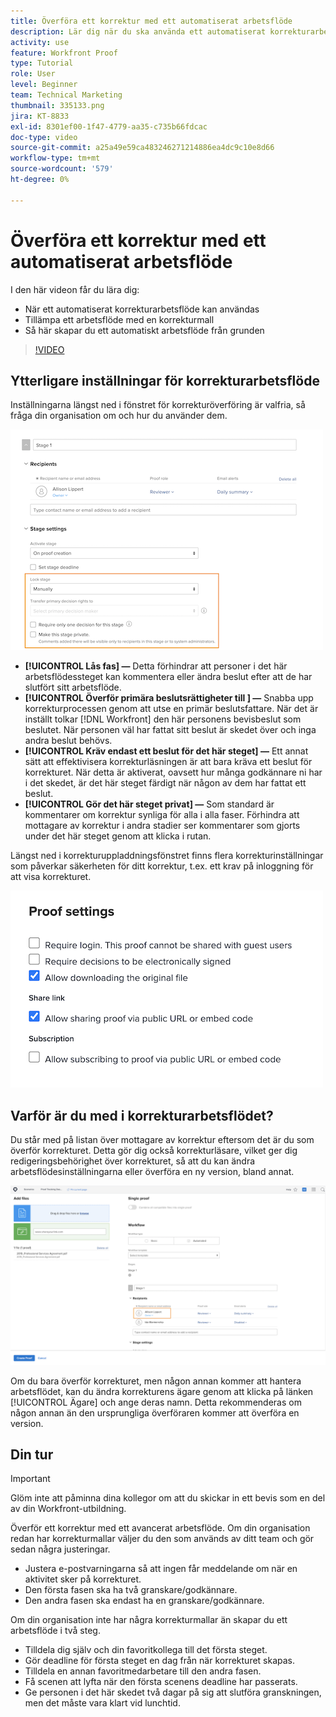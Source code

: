 ```yaml
---
title: Överföra ett korrektur med ett automatiserat arbetsflöde
description: Lär dig när du ska använda ett automatiserat korrekturarbetsflöde, hur du använder en korrekturmall och hur du skapar ett automatiskt arbetsflöde från början.
activity: use
feature: Workfront Proof
type: Tutorial
role: User
level: Beginner
team: Technical Marketing
thumbnail: 335133.png
jira: KT-8833
exl-id: 8301ef00-1f47-4779-aa35-c735b66fdcac
doc-type: video
source-git-commit: a25a49e59ca483246271214886ea4dc9c10e8d66
workflow-type: tm+mt
source-wordcount: '579'
ht-degree: 0%

---
```


# Överföra ett korrektur med ett automatiserat arbetsflöde

I den här videon får du lära dig:

* När ett automatiserat korrekturarbetsflöde kan användas
* Tillämpa ett arbetsflöde med en korrekturmall
* Så här skapar du ett automatiskt arbetsflöde från grunden

>[!VIDEO](https://video.tv.adobe.com/v/335133/?quality=12&learn=on)



## Ytterligare inställningar för korrekturarbetsflöde

Inställningarna längst ned i fönstret för korrekturöverföring är valfria, så fråga din organisation om och hur du använder dem.

![En bild av fönstret [!UICONTROL Nytt korrektur]med [!UICONTROL sceninställningarna] markerade.](assets/additional-proof-workflow-settings.png)

* **[!UICONTROL Lås fas] —** Detta förhindrar att personer i det här arbetsflödessteget kan kommentera eller ändra beslut efter att de har slutfört sitt arbetsflöde.
* **[!UICONTROL Överför primära beslutsrättigheter till ] —** Snabba upp korrekturprocessen genom att utse en primär beslutsfattare. När det är inställt tolkar [!DNL Workfront] den här personens bevisbeslut som beslutet. När personen väl har fattat sitt beslut är skedet över och inga andra beslut behövs.
* **[!UICONTROL Kräv endast ett beslut för det här steget] —** Ett annat sätt att effektivisera korrekturläsningen är att bara kräva ett beslut för korrekturet. När detta är aktiverat, oavsett hur många godkännare ni har i det skedet, är det här steget färdigt när någon av dem har fattat ett beslut.
* **[!UICONTROL Gör det här steget privat] —** Som standard är kommentarer om korrektur synliga för alla i alla faser. Förhindra att mottagare av korrektur i andra stadier ser kommentarer som gjorts under det här steget genom att klicka i rutan.

Längst ned i korrekturuppladdningsfönstret finns flera korrekturinställningar som påverkar säkerheten för ditt korrektur, t.ex. ett krav på inloggning för att visa korrekturet.

<!--
Learn more about these in the Proof settings section of the Configure a proof article.
-->

![En bild av avsnittet [!UICONTROL Korrekturinställningar] i korrekturöverföringsfönstret.](assets/additional-proof-workflow-settings-2.png)

<!--
### Learn more
* Automated workflow overview
* Automated workflow stages overview
-->

<!--
### Guides
* Plan an advanced workflow worksheet
-->

## Varför är du med i korrekturarbetsflödet?

Du står med på listan över mottagare av korrektur eftersom det är du som överför korrekturet. Detta gör dig också korrekturläsare, vilket ger dig redigeringsbehörighet över korrekturet, så att du kan ändra arbetsflödesinställningarna eller överföra en ny version, bland annat.

![En bild av fönstret för korrekturöverföring med korrekturägaren markerad i listan över mottagare.](assets/proof-owner.png)

Om du bara överför korrekturet, men någon annan kommer att hantera arbetsflödet, kan du ändra korrekturens ägare genom att klicka på länken [!UICONTROL Ägare] och ange deras namn. Detta rekommenderas om någon annan än den ursprungliga överföraren kommer att överföra en version.

## Din tur

>[!IMPORTANT]
>
>Glöm inte att påminna dina kollegor om att du skickar in ett bevis som en del av din Workfront-utbildning.


Överför ett korrektur med ett avancerat arbetsflöde. Om din organisation redan har korrekturmallar väljer du den som används av ditt team och gör sedan några justeringar.

* Justera e-postvarningarna så att ingen får meddelande om när en aktivitet sker på korrekturet.
* Den första fasen ska ha två granskare/godkännare.
* Den andra fasen ska endast ha en granskare/godkännare.

Om din organisation inte har några korrekturmallar än skapar du ett arbetsflöde i två steg.

* Tilldela dig själv och din favoritkollega till det första steget.
* Gör deadline för första steget en dag från när korrekturet skapas.
* Tilldela en annan favoritmedarbetare till den andra fasen.
* Få scenen att lyfta när den första scenens deadline har passerats.
* Ge personen i det här skedet två dagar på sig att slutföra granskningen, men det måste vara klart vid lunchtid.


